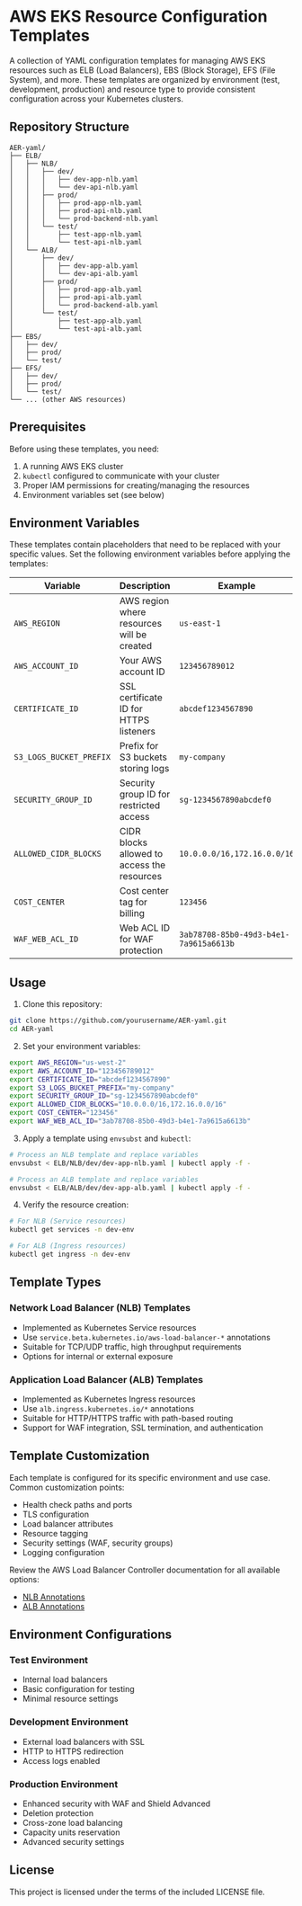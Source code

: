 # AWS EKS Resource Configuration Templates

A collection of YAML configuration templates for managing AWS EKS resources such as ELB (Load Balancers), EBS (Block Storage), EFS (File System), and more. These templates are organized by environment (test, development, production) and resource type to provide consistent configuration across your Kubernetes clusters.

## Repository Structure

```
AER-yaml/
├── ELB/
│   ├── NLB/
│   │   ├── dev/
│   │   │   ├── dev-app-nlb.yaml
│   │   │   └── dev-api-nlb.yaml
│   │   ├── prod/
│   │   │   ├── prod-app-nlb.yaml
│   │   │   ├── prod-api-nlb.yaml
│   │   │   └── prod-backend-nlb.yaml
│   │   └── test/
│   │       ├── test-app-nlb.yaml
│   │       └── test-api-nlb.yaml
│   └── ALB/
│       ├── dev/
│       │   ├── dev-app-alb.yaml
│       │   └── dev-api-alb.yaml
│       ├── prod/
│       │   ├── prod-app-alb.yaml
│       │   ├── prod-api-alb.yaml
│       │   └── prod-backend-alb.yaml
│       └── test/
│           ├── test-app-alb.yaml
│           └── test-api-alb.yaml
├── EBS/
│   ├── dev/
│   ├── prod/
│   └── test/
├── EFS/
│   ├── dev/
│   ├── prod/
│   └── test/
└── ... (other AWS resources)
```

## Prerequisites

Before using these templates, you need:

1. A running AWS EKS cluster
2. `kubectl` configured to communicate with your cluster
3. Proper IAM permissions for creating/managing the resources
4. Environment variables set (see below)

## Environment Variables

These templates contain placeholders that need to be replaced with your specific values. Set the following environment variables before applying the templates:

| Variable                | Description                                 | Example                                |
| ----------------------- | ------------------------------------------- | -------------------------------------- |
| `AWS_REGION`            | AWS region where resources will be created  | `us-east-1`                            |
| `AWS_ACCOUNT_ID`        | Your AWS account ID                         | `123456789012`                         |
| `CERTIFICATE_ID`        | SSL certificate ID for HTTPS listeners      | `abcdef1234567890`                     |
| `S3_LOGS_BUCKET_PREFIX` | Prefix for S3 buckets storing logs          | `my-company`                           |
| `SECURITY_GROUP_ID`     | Security group ID for restricted access     | `sg-1234567890abcdef0`                 |
| `ALLOWED_CIDR_BLOCKS`   | CIDR blocks allowed to access the resources | `10.0.0.0/16,172.16.0.0/16`            |
| `COST_CENTER`           | Cost center tag for billing                 | `123456`                               |
| `WAF_WEB_ACL_ID`        | Web ACL ID for WAF protection               | `3ab78708-85b0-49d3-b4e1-7a9615a6613b` |

## Usage

1. Clone this repository:

```bash
git clone https://github.com/yourusername/AER-yaml.git
cd AER-yaml
```

2. Set your environment variables:

```bash
export AWS_REGION="us-west-2"
export AWS_ACCOUNT_ID="123456789012"
export CERTIFICATE_ID="abcdef1234567890"
export S3_LOGS_BUCKET_PREFIX="my-company"
export SECURITY_GROUP_ID="sg-1234567890abcdef0"
export ALLOWED_CIDR_BLOCKS="10.0.0.0/16,172.16.0.0/16"
export COST_CENTER="123456"
export WAF_WEB_ACL_ID="3ab78708-85b0-49d3-b4e1-7a9615a6613b"
```

3. Apply a template using `envsubst` and `kubectl`:

```bash
# Process an NLB template and replace variables
envsubst < ELB/NLB/dev/dev-app-nlb.yaml | kubectl apply -f -

# Process an ALB template and replace variables
envsubst < ELB/ALB/dev/dev-app-alb.yaml | kubectl apply -f -
```

4. Verify the resource creation:

```bash
# For NLB (Service resources)
kubectl get services -n dev-env

# For ALB (Ingress resources)
kubectl get ingress -n dev-env
```

## Template Types

### Network Load Balancer (NLB) Templates

- Implemented as Kubernetes Service resources
- Use `service.beta.kubernetes.io/aws-load-balancer-*` annotations
- Suitable for TCP/UDP traffic, high throughput requirements
- Options for internal or external exposure

### Application Load Balancer (ALB) Templates

- Implemented as Kubernetes Ingress resources
- Use `alb.ingress.kubernetes.io/*` annotations
- Suitable for HTTP/HTTPS traffic with path-based routing
- Support for WAF integration, SSL termination, and authentication

## Template Customization

Each template is configured for its specific environment and use case. Common customization points:

- Health check paths and ports
- TLS configuration
- Load balancer attributes
- Resource tagging
- Security settings (WAF, security groups)
- Logging configuration

Review the AWS Load Balancer Controller documentation for all available options:

- [NLB Annotations](https://kubernetes-sigs.github.io/aws-load-balancer-controller/latest/guide/service/annotations/)
- [ALB Annotations](https://kubernetes-sigs.github.io/aws-load-balancer-controller/latest/guide/ingress/annotations/)

## Environment Configurations

### Test Environment

- Internal load balancers
- Basic configuration for testing
- Minimal resource settings

### Development Environment

- External load balancers with SSL
- HTTP to HTTPS redirection
- Access logs enabled

### Production Environment

- Enhanced security with WAF and Shield Advanced
- Deletion protection
- Cross-zone load balancing
- Capacity units reservation
- Advanced security settings

## License

This project is licensed under the terms of the included LICENSE file.
